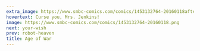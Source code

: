 ```yaml
---
extra_image: https://www.smbc-comics.com/comics/1453132764-20160118after.png
hovertext: Curse you, Mrs. Jenkins!
image: https://www.smbc-comics.com/comics/1453132764-20160118.png
next: your-wish
prev: robot-heaven
title: Age of War
---
```

